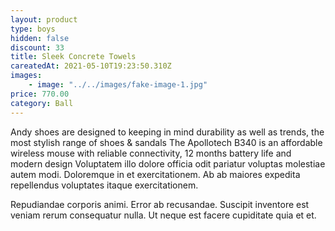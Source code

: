 ```yaml
---
layout: product
type: boys
hidden: false
discount: 33
title: Sleek Concrete Towels
careatedAt: 2021-05-10T19:23:50.310Z
images:
    - image: "../../images/fake-image-1.jpg"
price: 770.00
category: Ball
---
```

Andy shoes are designed to keeping in mind durability as well as trends, the most stylish range of shoes & sandals
The Apollotech B340 is an affordable wireless mouse with reliable connectivity, 12 months battery life and modern design
Voluptatem illo dolore officia odit pariatur voluptas molestiae autem modi. Doloremque in et exercitationem. Ab ab maiores expedita repellendus voluptates itaque exercitationem.
 Repudiandae corporis animi. Error ab recusandae. Suscipit inventore est veniam rerum consequatur nulla. Ut neque est facere cupiditate quia et et.
